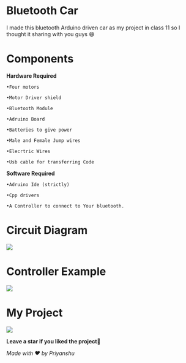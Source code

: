 # Bluetooth Car
I made this bluetooth Arduino driven car as my project in class 11 so I thought it sharing with you guys 😄
# Components 
**Hardware Required** 
```
•Four motors

•Motor Driver shield

•Bluetooth Module

•Adruino Board

•Batteries to give power

•Male and Female Jump wires 

•Elecrtric Wires 

•Usb cable for transferring Code 
```
**Software Required**
```
•Adruino Ide (strictly)

•Cpp drivers 
 
•A Controller to connect to Your bluetooth.
```
# Circuit Diagram
<img src="https://cdn.discordapp.com/attachments/907528094246662164/919215094590763058/bluetooth_car_circuit2.jpg">
 
# Controller Example

<img src="https://media.discordapp.net/attachments/855337188006690839/919221451788259358/Screenshot_20211211-190635.jpg"> 

# My Project 

<img src ="https://media.discordapp.net/attachments/732683540143013948/755419301397135440/Screenshot_20200915-185604__01.jpg">

**Leave a star if you liked the project**🌟

*Made with ❤️ by Priyanshu*
